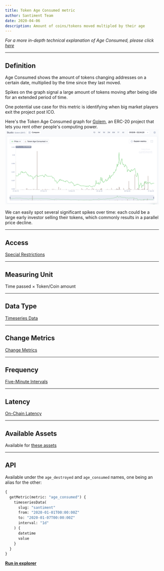```yaml
---
title: Token Age Consumed metric
author: Santiment Team
date: 2020-04-06
description: Amount of coins/tokens moved multipled by their age
---
```


_For a more in-depth technical explanation of Age Consumed, please click_
[_here_](/metrics/age-consumed/age-consumed-technical)

---

## Definition

Age Consumed shows the amount of tokens changing addresses on a certain date,
multiplied by the time since they last moved.

Spikes on the graph signal a large amount of tokens moving after being idle for
an extended period of time.

One potential use case for this metric is identifying when big market players
exit the project post ICO.

Here's the Token Age Consumed graph for [Golem](https://golem.network/), an
ERC-20 project that lets you rent other people's computing power.
![golem-age-consumed](golem-age-consumed.png)

We can easily spot several significant spikes over time: each could be a large
early investor selling their tokens, which commonly results in a parallel price
decline.

---

## Access

[Special Restrictions](/products-and-plans/access-plans/special-restrictions#age-consumed-metrics)

---

## Measuring Unit

Time passed × Token/Coin amount

---

## Data Type

[Timeseries Data](/metrics/details/data-type#timeseries-data)

---

## Change Metrics

[Change Metrics](/metrics/details/change_metrics)

---

## Frequency

[Five-Minute Intervals](/metrics/details/frequency#five-minute-frequency)

---

## Latency

[On-Chain Latency](/metrics/details/latency#on-chain-latency)

---

## Available Assets

Available for [these assets](<https://api.santiment.net/graphiql?variables=&query=%7B%0A%20%20getMetric(metric%3A%20%22age_destroyed%22)%20%7B%0A%20%20%20%20metadata%20%7B%0A%20%20%20%20%20%20availableSlugs%0A%20%20%20%20%7D%0A%20%20%7D%0A%7D%0A>)

---

## API

Available under the `age_destroyed` and `age_consumed` names, one being an alias for the other:

```graphql
{
  getMetric(metric: "age_consumed") {
    timeseriesData(
      slug: "santiment"
      from: "2020-01-01T00:00:00Z"
      to: "2020-01-07T00:00:00Z"
      interval: "1d"
    ) {
      datetime
      value
    }
  }
}
```

[**Run in explorer**](<https://api.santiment.net/graphiql?query=%7B%0A%20%20getMetric(metric%3A%20%22age_consumed%22)%20%7B%0A%20%20%20%20timeseriesData(%0A%20%20%20%20%20%20slug%3A%20%22santiment%22%0A%20%20%20%20%20%20from%3A%20%222020-01-01T00%3A00%3A00Z%22%0A%20%20%20%20%20%20to%3A%20%222020-01-07T00%3A00%3A00Z%22%0A%20%20%20%20%20%20interval%3A%20%221d%22)%20%7B%0A%20%20%20%20%20%20%20%20datetime%0A%20%20%20%20%20%20%20%20value%0A%20%20%20%20%7D%0A%20%20%7D%0A%7D%0A>)
